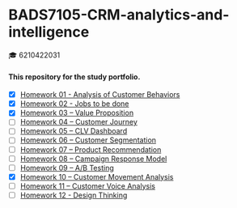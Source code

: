 # BADS7105-CRM-analytics-and-intelligence
:mortar_board: 6210422031

#### This repository for the study portfolio.

- [x] [Homework 01 - Analysis of Customer Behaviors](https://github.com/sirimada/BADS7105-CRM-analytics-and-intelligence/tree/main/Homework%2001)
- [x] [Homework 02 - Jobs to be done](https://github.com/sirimada/BADS7105-CRM-analytics-and-intelligence/tree/main/Homework%2002)
- [x] [Homework 03 – Value Proposition](https://github.com/sirimada/BADS7105-CRM-analytics-and-intelligence/tree/main/Homework%2003)
- [ ] [Homework 04 – Customer Journey](https://github.com/sirimada/BADS7105-CRM-analytics-and-intelligence/tree/main/Homework%2004)
- [ ] [Homework 05 – CLV Dashboard](https://github.com/sirimada/BADS7105-CRM-analytics-and-intelligence/tree/main/Homework%2005)
- [ ] [Homework 06 – Customer Segmentation](https://github.com/sirimada/BADS7105-CRM-analytics-and-intelligence/tree/main/Homework%2006)
- [ ] [Homework 07 – Product Recommendation](https://github.com/sirimada/BADS7105-CRM-analytics-and-intelligence/tree/main/Homework%2007)
- [ ] [Homework 08 – Campaign Response Model](https://github.com/sirimada/BADS7105-CRM-analytics-and-intelligence/tree/main/Homework%2008)
- [ ] [Homework 09 – A/B Testing](https://github.com/sirimada/BADS7105-CRM-analytics-and-intelligence/tree/main/Homework%2009)
- [x] [Homework 10 – Customer Movement Analysis](https://github.com/sirimada/BADS7105-CRM-analytics-and-intelligence/tree/main/Homework%2010)
- [ ] [Homework 11 – Customer Voice Analysis ](https://github.com/sirimada/BADS7105-CRM-analytics-and-intelligence/tree/main/Homework%2011)
- [ ] [Homework 12 - Design Thinking](https://github.com/sirimada/BADS7105-CRM-analytics-and-intelligence/tree/main/Homework%2012)
